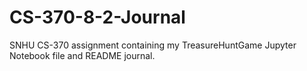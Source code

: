 # CS-370-8-2-Journal
SNHU CS-370 assignment containing my TreasureHuntGame Jupyter Notebook file and README journal.
